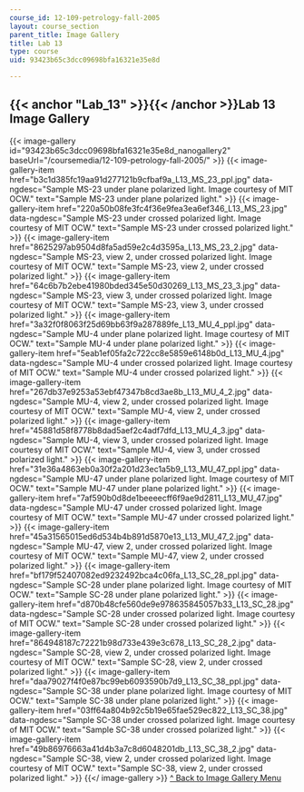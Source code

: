 ```yaml
---
course_id: 12-109-petrology-fall-2005
layout: course_section
parent_title: Image Gallery
title: Lab 13
type: course
uid: 93423b65c3dcc09698bfa16321e35e8d

---
```


{{< anchor "Lab_13" >}}{{< /anchor >}}Lab 13 Image Gallery
----------------------------------------------------------
{{< image-gallery id="93423b65c3dcc09698bfa16321e35e8d_nanogallery2" baseUrl="/coursemedia/12-109-petrology-fall-2005/" >}}
{{< image-gallery-item href="b3c1d385fc19aa91d277121b9cfbaf9a_L13_MS_23_ppl.jpg" data-ngdesc="Sample MS-23 under plane polarized light. Image courtesy of MIT OCW." text="Sample MS-23 under plane polarized light." >}}
{{< image-gallery-item href="220a50b08fe3fc4f36e9fea3ea6ef346_L13_MS_23.jpg" data-ngdesc="Sample MS-23 under crossed polarized light. Image courtesy of MIT OCW." text="Sample MS-23 under crossed polarized light." >}}
{{< image-gallery-item href="8625297ab9504d8fa5ad59e2c4d3595a_L13_MS_23_2.jpg" data-ngdesc="Sample MS-23, view 2, under crossed polarized light. Image courtesy of MIT OCW." text="Sample MS-23, view 2, under crossed polarized light." >}}
{{< image-gallery-item href="64c6b7b2ebe41980bded345e50d30269_L13_MS_23_3.jpg" data-ngdesc="Sample MS-23, view 3, under crossed polarized light. Image courtesy of MIT OCW." text="Sample MS-23, view 3, under crossed polarized light." >}}
{{< image-gallery-item href="3a32f0f8063f25d69bb63f9a287889fe_L13_MU_4_ppl.jpg" data-ngdesc="Sample MU-4 under plane polarized light. Image courtesy of MIT OCW." text="Sample MU-4 under plane polarized light." >}}
{{< image-gallery-item href="5eab1ef05fa2c722cc8e5859e6148b0d_L13_MU_4.jpg" data-ngdesc="Sample MU-4 under crossed polarized light. Image courtesy of MIT OCW." text="Sample MU-4 under crossed polarized light." >}}
{{< image-gallery-item href="267db37e9253a53ebf47347b8cd3ae8b_L13_MU_4_2.jpg" data-ngdesc="Sample MU-4, view 2, under crossed polarized light. Image courtesy of MIT OCW." text="Sample MU-4, view 2, under crossed polarized light." >}}
{{< image-gallery-item href="45881d58f8778b8dad5aef2c4adf7dfd_L13_MU_4_3.jpg" data-ngdesc="Sample MU-4, view 3, under crossed polarized light. Image courtesy of MIT OCW." text="Sample MU-4, view 3, under crossed polarized light." >}}
{{< image-gallery-item href="31e36a4863eb0a30f2a201d23ec1a5b9_L13_MU_47_ppl.jpg" data-ngdesc="Sample MU-47 under plane polarized light. Image courtesy of MIT OCW." text="Sample MU-47 under plane polarized light." >}}
{{< image-gallery-item href="7af590b0d8de1beeeecff6f9ae9d2811_L13_MU_47.jpg" data-ngdesc="Sample MU-47 under crossed polarized light. Image courtesy of MIT OCW." text="Sample MU-47 under crossed polarized light." >}}
{{< image-gallery-item href="45a31565015ed6d534b4b891d5870e13_L13_MU_47_2.jpg" data-ngdesc="Sample MU-47, view 2, under crossed polarized light. Image courtesy of MIT OCW." text="Sample MU-47, view 2, under crossed polarized light." >}}
{{< image-gallery-item href="bf179f52407082ed9232492bca4c06fa_L13_SC_28_ppl.jpg" data-ngdesc="Sample SC-28 under plane polarized light. Image courtesy of MIT OCW." text="Sample SC-28 under plane polarized light." >}}
{{< image-gallery-item href="d870b48cfe560de9e978635845057b33_L13_SC_28.jpg" data-ngdesc="Sample SC-28 under crossed polarized light. Image courtesy of MIT OCW." text="Sample SC-28 under crossed polarized light." >}}
{{< image-gallery-item href="864948187c72221b98d733e439e3c678_L13_SC_28_2.jpg" data-ngdesc="Sample SC-28, view 2, under crossed polarized light. Image courtesy of MIT OCW." text="Sample SC-28, view 2, under crossed polarized light." >}}
{{< image-gallery-item href="daa79027f4f0e87bc99eb6093590b7d9_L13_SC_38_ppl.jpg" data-ngdesc="Sample SC-38 under plane polarized light. Image courtesy of MIT OCW." text="Sample SC-38 under plane polarized light." >}}
{{< image-gallery-item href="03ff64a804b92c5b19e65fae529ec822_L13_SC_38.jpg" data-ngdesc="Sample SC-38 under crossed polarized light. Image courtesy of MIT OCW." text="Sample SC-38 under crossed polarized light." >}}
{{< image-gallery-item href="49b86976663a41d4b3a7c8d6048201db_L13_SC_38_2.jpg" data-ngdesc="Sample SC-38, view 2, under crossed polarized light. Image courtesy of MIT OCW." text="Sample SC-38, view 2, under crossed polarized light." >}}
{{</ image-gallery >}}
[^ Back to Image Gallery Menu](#gallerymenu)